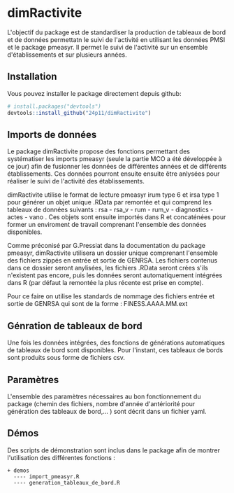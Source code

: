 
<!-- README.md is generated from README.Rmd. Please edit that file -->
dimRactivite
============

L'objectif du package est de standardiser la production de tableaux de bord et de données permettatn le suivi de l'activité en utilisant les données PMSI et le package pmeasyr. Il permet le suivi de l'activité sur un ensemble d'établissements et sur plusieurs années.

Installation
------------

Vous pouvez installer le package directement depuis github:
``` r
# install.packages("devtools")
devtools::install_github("24p11/dimRactivite")
```

Imports de données
------------------

Le package dimRactivite propose des fonctions permettant des systématiser les imports pmeasyr (seule la partie MCO a été développée à ce jour) afin de fusionner les données de différentes années et de différents établissements. Ces données pourront ensuite ensuite être anlysées pour réaliser le suivi de l'activité des établissements.

dimRactivite utilise le format de lecture pmeasyr irum type 6 et irsa type 1 pour générer un objet unique .RData par remontée et qui comprend les tableaux de données suivants : rsa - rsa\_v - rum - rum\_v - diagnostics - actes - vano . Ces objets sont ensuite importés dans R et concaténées pour former un enviroment de travail comprenant l'ensemble des données disponibles.

Comme préconisé par G.Pressiat dans la documentation du package pmeasyr, dimRactivite utilisera un dossier unique comprenant l'ensemble des fichiers zippés en entrée et sortie de GENRSA. Les fichiers contenus dans ce dossier seront anylisées, les fichiers .RData seront crées s'ils n'existent pas encore, puis les données seront automatiquement intégrées dans R (par défaut la remontée la plus récente est prise en compte).

Pour ce faire on utilise les standards de nommage des fichiers entrée et sortie de GENRSA qui sont de la forme : FINESS.AAAA.MM.ext

Génration de tableaux de bord
------------------

Une fois les données intégrées, des fonctions de générations automatiques de tableaux de bord sont disponibles. Pour l'instant, ces tableaux de bords sont produits sous forme de fichiers csv.

Paramètres
------------------
L'ensemble des paramètres nécessaires au bon fonctionnement du package (chemin des fichiers, nombre d'année d'antériorité pour génération des tableaux de bord,... ) sont décrit dans un fichier yaml.


Démos
------------------
Des scripts de démonstration sont inclus dans le package afin de montrer l'utilisation des différentes fonctions :
```
+ demos
  ---- import_pmeasyr.R
  ---- generation_tableaux_de_bord.R
```

